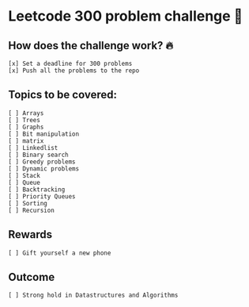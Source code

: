 # Leetcode 300 problem challenge 💐

## How does the challenge work? 🔥
    [x] Set a deadline for 300 problems
    [x] Push all the problems to the repo

## Topics to be covered:
    [ ] Arrays
    [ ] Trees
    [ ] Graphs
    [ ] Bit manipulation
    [ ] matrix
    [ ] Linkedlist
    [ ] Binary search
    [ ] Greedy problems
    [ ] Dynamic problems
    [ ] Stack
    [ ] Queue
    [ ] Backtracking
    [ ] Priority Queues
    [ ] Sorting
    [ ] Recursion

## Rewards
    [ ] Gift yourself a new phone

## Outcome
    [ ] Strong hold in Datastructures and Algorithms
